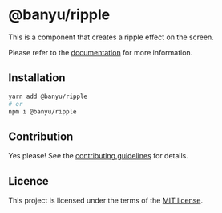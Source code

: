 # @banyu/ripple

This is a component that creates a ripple effect on the screen.

Please refer to the [documentation](https://localhost:3000/docs/components/button) for more information.

## Installation

```sh
yarn add @banyu/ripple
# or
npm i @banyu/ripple
```

## Contribution

Yes please! See the
[contributing guidelines](https://github.com/muhamien/jala-design/blob/master/CONTRIBUTING.md)
for details.

## Licence

This project is licensed under the terms of the
[MIT license](https://github.com/muhamien/jala-design/blob/master/LICENSE).
